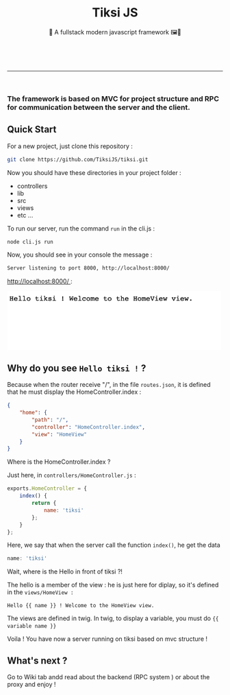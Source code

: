 <h1 align=center>Tiksi JS</h1>
<p align=center>🔁 A fullstack modern javascript framework 🖼📝</p>
<p align=center>
    <img align=center src="https://img.shields.io/badge/version-1.0.0-green?style=flat" alt="">
    <img align=center src="https://img.shields.io/badge/language-javascript-yellow?style=flat" alt="">
</p>
<p align=center>
    <img align=center src="https://img.shields.io/github/stars/TiksiJS/tiksi?style=flat" alt="">
    <img align=center src="https://img.shields.io/github/forks/TiksiJS/tiksi?style=flat" alt="">
</p>
<hr>
<img align=center src="./src/github/images/readmeMain.png" alt="">
<h3>The framework is based on MVC for project structure and RPC for communication between the server and the client.</h3>
<h2>Quick Start</h2>
<p>For a new project, just clone this repository :</p>

```bash
git clone https://github.com/TiksiJS/tiksi.git
```

<p>Now you should have these directories in your project folder :</p>
<ul>
    <li>controllers</li>
    <li>lib</li>
    <li>src</li>
    <li>views</li>
    <li>etc ...</li>
</ul>
<p>To run our server, run the command <code>run</code> in the cli.js :</p>

```bash
node cli.js run
```

<p>Now, you should see in your console the message :</p>

```bash
Server listening to port 8000, http://localhost:8000/ 
```

<p><a href="http://localhost:8000/ ">http://localhost:8000/ </a> : </p>
<img width=500 align=center src="./src/github/images/helloworld.png" alt="">
<h2>Why do you see <code>Hello tiksi !</code> ?</h2>
<p>Because when the router receive "/", in the file <code>routes.json</code>, it is defined that he must display the HomeController.index :</p>

```json
{
    "home": {
        "path": "/",
        "controller": "HomeController.index",
        "view": "HomeView"
    }
}
```

<p>Where is the HomeController.index ?</p>
<p>Just here, in <code>controllers/HomeController.js</code> :</p>

```javascript
exports.HomeController = {
    index() {
        return {
            name: 'tiksi'
        };
    }
};
```

<p>Here, we say that when the server call the function <code>index()</code>, he get the data </p>

```javascript
name: 'tiksi'
```

<p>Wait, where is the Hello in front of tiksi ?!</p>
<p>The hello is a member of the view : he is just here for diplay, so it's defined in the <code>views/HomeView :</code></p>

```twig
Hello {{ name }} ! Welcome to the HomeView view.
```

<p>The views are defined in twig. In twig, to display a variable, you must do <code>{{ variable name }}</code></p>
<p>Voila ! You have now a server running on tiksi based on mvc structure !</p>
<h2>What's next ?</h2>
<p>Go to Wiki tab andd read about the backend (RPC system ) or about the proxy and enjoy !</p>